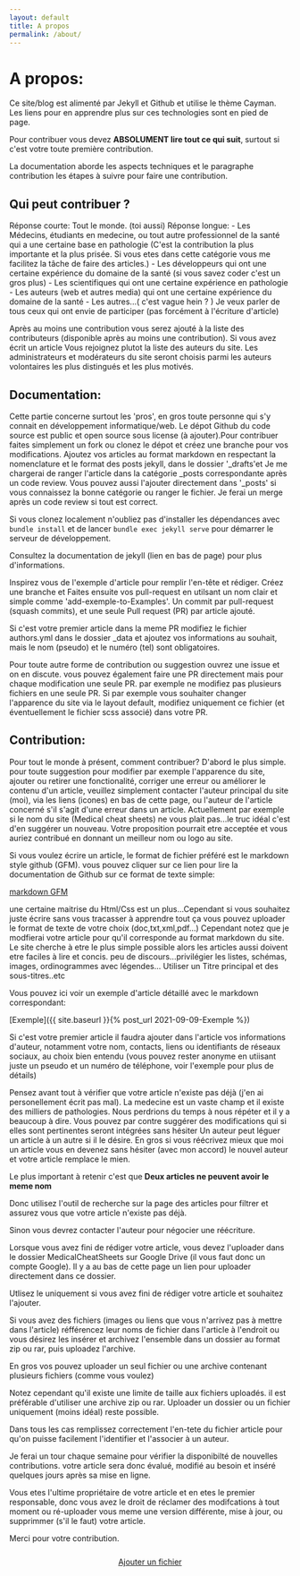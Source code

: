 ```yaml
---
layout: default
title: A propos
permalink: /about/
---
```


# A propos:

Ce site/blog est alimenté par Jekyll et Github et utilise le thème Cayman. Les liens pour en apprendre plus sur ces technologies sont en pied de page.

Pour contribuer vous devez **ABSOLUMENT lire tout ce qui suit**, surtout si c'est votre toute première contribution.

La documentation aborde les aspects techniques et le paragraphe contribution les étapes à suivre pour faire une contribution.

## Qui peut contribuer ?

Réponse courte: Tout le monde. (toi aussi)
Réponse longue: 
    - Les Médecins, étudiants en medecine, ou tout autre professionnel de la santé qui a une certaine base en pathologie
    (C'est la contribution la plus importante et la plus prisée. Si vous etes dans cette catégorie vous me facilitez la tâche de faire des articles.)
    - Les développeurs qui ont une certaine expérience du domaine de la santé (si vous savez coder c'est un gros plus)
    - Les scientifiques qui ont une certaine expérience en pathologie
    - Les auteurs (web et autres media) qui ont une certaine expérience du domaine de la santé
    - Les autres...( c'est vague hein ? ) Je veux parler de tous ceux qui ont envie de participer (pas forcément à l'écriture d'article)

Après au moins une contribution vous serez ajouté à la liste des contributeurs (disponible après au moins une contribution). Si vous avez écrit un article
Vous rejoignez plutot la liste des auteurs du site. Les administrateurs et modérateurs du site seront choisis parmi les auteurs volontaires les plus distingués et
les plus motivés.
## Documentation:

Cette partie concerne surtout les 'pros', en gros toute personne qui s'y connait en développement informatique/web. Le dépot Github du code source est public et open source sous license (à ajouter).Pour contribuer faites simplement un fork ou clonez le dépot et créez une branche pour vos modifications. Ajoutez vos articles au format markdown en respectant la nomenclature et le format des posts jekyll, dans le dossier '_drafts'et Je me chargerai de ranger l'article dans la catégorie _posts correspondante après un code review. Vous pouvez aussi l'ajouter directement dans '_posts' si vous connaissez la bonne catégorie ou ranger le fichier. Je ferai un merge après un code review si tout est correct.

Si vous clonez localement n'oubliez pas d'installer les dépendances avec `bundle install` et de lancer `bundle exec jekyll serve` pour démarrer le serveur de développement.

Consultez la documentation de jekyll (lien en bas de page) pour plus d'informations.

Inspirez vous de l'exemple d'article pour remplir l'en-tête et rédiger. 
Créez une branche et Faites ensuite vos pull-request en utilsant
un nom clair et simple comme 'add-exemple-to-Examples'. Un commit par pull-request (squash commits), et une seule Pull request (PR) par article ajouté.

Si c'est votre premier article dans la meme PR modifiez le fichier authors.yml dans le dossier
_data et ajoutez vos informations au souhait, mais le nom (pseudo) et le numéro (tel) sont obligatoires.

Pour toute autre forme de contribution ou suggestion ouvrez une issue et on en discute. vous pouvez également faire une PR directement mais pour chaque modification une seule PR. par exemple ne modifiez pas plusieurs fichiers en une seule PR. Si par exemple vous souhaiter changer l'apparence du site via le layout default, modifiez uniquement ce fichier (et éventuellement le fichier scss associé) dans votre PR.

## Contribution:

Pour tout le monde à présent, comment contribuer? D'abord le plus simple. pour toute suggestion pour modifier par exemple l'apparence du site, ajouter ou retirer une fonctionalité, corriger une erreur ou améliorer le contenu d'un article, veuillez simplement contacter l'auteur principal du site (moi), via les
liens (icones) en bas de cette page, ou l'auteur de l'article concerné s'il s'agit d'une erreur dans un article.
Actuellement par exemple si le nom du site (Medical cheat sheets) ne vous plait pas...le truc idéal
c'est d'en suggérer un nouveau. Votre proposition pourrait etre acceptée et vous auriez contribué
en donnant un meilleur nom ou logo au site.

Si vous voulez écrire un article, le format de fichier préféré est le markdown style github (GFM). vous pouvez cliquer sur ce lien pour lire la documentation de Github sur ce format de texte simple:

[markdown GFM](https://guides.github.com/features/mastering-markdown/)

une certaine maitrise du Html/Css est un plus...Cependant si vous souhaitez juste écrire sans vous
tracasser à apprendre tout ça vous pouvez uploader le format de texte de votre choix (doc,txt,xml,pdf...)
Cependant notez que je modfierai votre article pour qu'il corresponde au format markdown du site.
Le site cherche à etre le plus simple possible alors les articles aussi doivent etre faciles à lire et
concis. peu de discours...privilégier les listes, schémas, images, ordinogrammes avec légendes...
Utiliser un Titre principal et des sous-titres..etc

Vous pouvez ici voir un exemple d'article détaillé avec le markdown correspondant:

[Exemple]({{ site.baseurl }}{% post_url 2021-09-09-Exemple %})

Si c'est votre premier article il faudra ajouter dans l'article vos informations d'auteur, notamment 
votre nom, contacts, liens ou identifiants de réseaux sociaux, au choix bien entendu (vous pouvez rester anonyme en
utiisant juste un pseudo et un numéro de téléphone, voir l'exemple pour plus de détails)

Pensez avant tout à vérifier que votre article n'existe pas déjà (j'en ai personellement écrit pas mal). La medecine
est un vaste champ et il existe des milliers de pathologies. Nous perdrions du temps à nous répéter et il y a beaucoup
à dire. Vous pouvez par contre suggérer des modifications qui si elles sont pertinentes seront intégrées sans hésiter
Un auteur peut léguer un article à un autre si il le désire. En gros si vous réécrivez mieux que moi un article vous en
devenez sans hésiter (avec mon accord) le nouvel auteur et votre article remplace le mien.

Le plus important à retenir c'est que **Deux articles ne peuvent avoir le meme nom**

Donc utilisez l'outil de recherche sur la page des articles pour filtrer et assurez vous que votre article n'existe pas déjà.

Sinon vous devrez contacter l'auteur pour négocier une réécriture.

Lorsque vous avez fini de rédiger votre article, vous devez l'uploader dans le dossier MedicalCheatSheets
sur Google Drive (il vous faut donc un compte Google). Il y a au bas de cette page un lien pour uploader directement dans ce dossier.

Utlisez le uniquement si vous avez fini de rédiger votre article et souhaitez l'ajouter.

Si vous avez des fichiers (images ou liens que vous n'arrivez pas à mettre dans l'article)
réfférencez leur noms de fichier dans l'article à l'endroit ou vous désirez les insérer et
archivez l'ensemble dans un dossier au format zip ou rar, puis uploadez l'archive.

En gros vos pouvez uploader un seul fichier ou une archive contenant plusieurs fichiers (comme vous voulez)

Notez cependant qu'il existe une limite de taille aux fichiers uploadés. il est préférable d'utiliser
une archive zip ou rar. Uploader un dossier ou un fichier uniquement (moins idéal) reste possible.

Dans tous les cas remplissez correctement l'en-tete du fichier article pour qu'on puisse facilement
l'identifier et l'associer à un auteur.

Je ferai un tour chaque semaine pour vérifier la disponibilté de nouvelles contributions. votre
article sera donc évalué, modifié au besoin et inséré quelques jours après sa mise en ligne.

Vous etes l'ultime propriétaire de votre article et en etes le premier responsable, donc vous avez
le droit de réclamer des modifcations à tout moment ou ré-uploader vous meme une version différente,
mise à jour, ou supprimmer (s'il le faut) votre article.

Merci pour votre contribution.

<div align=center style="margin-top:5%;">
<a href="https://drive.google.com/drive/folders/1M2ulawlY_FKUrq68LsoJ37XHmAnZYdjg?usp=sharing" class="visit-btn"> Ajouter un fichier</a>
</div>



